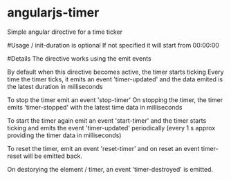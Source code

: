 # angularjs-timer
Simple angular directive for a time ticker

#Usage
/<timer init-duration="{{init time in milliseconds}}"></timer>
init-duration is optional
If not specified it will start from 00:00:00

#Details
The directive works using the emit events

By default when this directive becomes active, the timer starts ticking
Every time the timer ticks, it emits an event 'timer-updated' and the data emited is the latest duration in milliseconds

To stop the timer emit an event 'stop-timer'
On stopping the timer, the timer emits 'timer-stopped' with the latest time data in milliseconds

To start the timer again emit an event 'start-timer' and the timer starts ticking and emits the event 'timer-updated' periodically (every 1 s approx providing the timer data in milliseconds)

To reset the timer, emit an event 'reset-timer' and on reset an event timer-reset will be emitted back.

On destorying the element / timer, an event 'timer-destroyed' is emitted.

